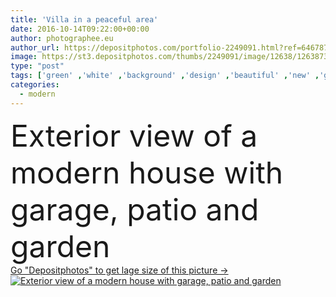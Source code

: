 ```yaml
---
title: 'Villa in a peaceful area'
date: 2016-10-14T09:22:00+00:00
author: photographee.eu
author_url: https://depositphotos.com/portfolio-2249091.html?ref=64678756
image: https://st3.depositphotos.com/thumbs/2249091/image/12638/126387320/api_thumb_450.jpg?forcejpeg=true
type: "post"
tags: ['green' ,'white' ,'background' ,'design' ,'beautiful' ,'new' ,'grass' ,'beauty' ,'outdoors' ,'nature' ,'environment' ,'garden' ,'light' ,'tree' ,'style' ,'banner' ,'modern' ,'landscape' ,'idyllic' ,'architecture' ,'building' ,'exterior' ,'house' ,'home' ,'scenery' ,'scenic' ,'panorama' ,'peaceful' ,'header' ,'villa' ,'wilderness' ,'contemporary' ,'patio' ,'cover photo' ]
categories: 
  - modern
---
```

<div aling="center">
            <font size="60"> Exterior view of a modern house with garage, patio and garden</font>   
</div>
<div>
    <a href='https://st3.depositphotos.com/thumbs/2249091/image/12638/126387320/api_thumb_450.jpg?forcejpeg=true?ref=64678756' target=_blank > Go "Depositphotos" to get lage size of this picture ->
        <img href='https://st3.depositphotos.com/thumbs/2249091/image/12638/126387320/api_thumb_450.jpg?forcejpeg=true?ref=64678756' src='https://st3.depositphotos.com/2249091/12638/i/950/depositphotos_126387320-stock-photo-villa-in-a-peaceful-area.jpg?forcejpeg=true' alt='Exterior view of a modern house with garage, patio and garden' >
    </a>
</div>

